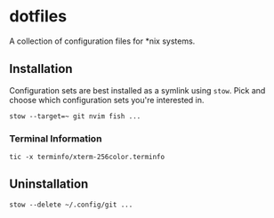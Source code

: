 # dotfiles 

A collection of configuration files for *nix systems.

## Installation

Configuration sets are best installed as a symlink using `stow`. Pick and choose which configuration sets you're interested in.

`stow --target=~ git nvim fish ...`

### Terminal Information

`tic -x terminfo/xterm-256color.terminfo`

## Uninstallation

`stow --delete ~/.config/git ...`
